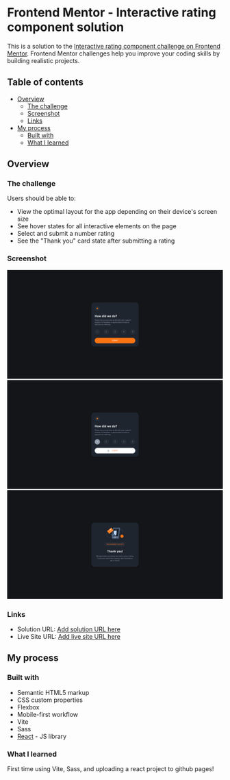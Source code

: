 # Frontend Mentor - Interactive rating component solution

This is a solution to the [Interactive rating component challenge on Frontend Mentor](https://www.frontendmentor.io/challenges/interactive-rating-component-koxpeBUmI). Frontend Mentor challenges help you improve your coding skills by building realistic projects. 

## Table of contents

- [Overview](#overview)
  - [The challenge](#the-challenge)
  - [Screenshot](#screenshot)
  - [Links](#links)
- [My process](#my-process)
  - [Built with](#built-with)
  - [What I learned](#what-i-learned)

## Overview

### The challenge

Users should be able to:

- View the optimal layout for the app depending on their device's screen size
- See hover states for all interactive elements on the page
- Select and submit a number rating
- See the "Thank you" card state after submitting a rating

### Screenshot

![](./screenshot.jpg)
![](./screenshot1.jpg)
![](./screenshot2.jpg)

### Links

- Solution URL: [Add solution URL here](https://your-solution-url.com)
- Live Site URL: [Add live site URL here](https://cshorg.github.io/interactive-rating-component-main/)

## My process

### Built with

- Semantic HTML5 markup
- CSS custom properties
- Flexbox
- Mobile-first workflow
- Vite
- Sass
- [React](https://reactjs.org/) - JS library

### What I learned

First time using Vite, Sass, and uploading a react project to github pages!